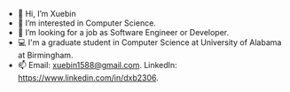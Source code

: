 - 👋 Hi, I’m Xuebin
- 👀 I’m interested in Computer Science.
- 🌱 I’m looking for a job as Software Engineer or Developer.
- 💻 I'm a graduate student in Computer Science at University of Alabama at Birmingham.
- 📫 Email: xuebin1588@gmail.com. LinkedIn: https://www.linkedin.com/in/dxb2306.

<!---
dxb2306/dxb2306 is a ✨ special ✨ repository because its `README.md` (this file) appears on your GitHub profile.
You can click the Preview link to take a look at your changes.
--->
